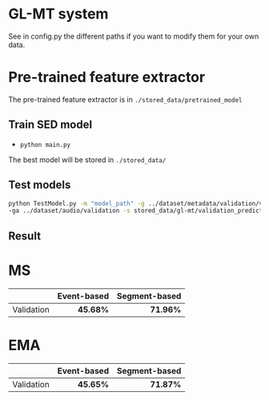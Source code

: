 # GL-MT system

See in config.py the different paths if you want to modify them for your own data.

# Pre-trained feature extractor

The pre-trained feature extractor is in `./stored_data/pretrained_model`

## Train SED model

- `python main.py`

The best model will be stored in `./stored_data/`

## Test models

```bash
python TestModel.py -m "model_path" -g ../dataset/metadata/validation/validation.tsv  \
-ga ../dataset/audio/validation -s stored_data/gl-mt/validation_predictions.tsv 
```

## Result

# MS

|         | Event-based    | Segment-based    |
----------|---------------:|-----------------:|
Validation| **45.68%**     | **71.96%**       |

# EMA

|         | Event-based    | Segment-based    |
----------|---------------:|-----------------:|
Validation| **45.65%**     | **71.87%**       |
